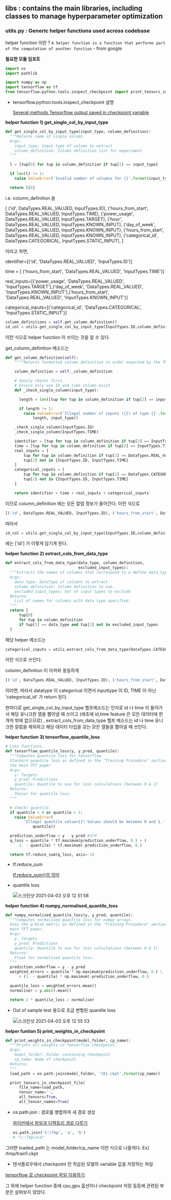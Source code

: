 ## libs : contains the main libraries, including classes to manage hyperparameter optimization 

### utils.py : Generic helper functions used across codebase

helper function 이란 ? `A helper function is a function that performs part of the computation of another function` - from google 

**필요한 모듈 임포트** 

```python
import os
import pathlib

import numpy as np
import tensorflow as tf
from tensorflow.python.tools.inspect_checkpoint import print_tensors_in_checkpoint_file
```

- tensorflow.python.tools.inspect_checkpoint 설명 

   [Several methods Tensorflow output saved in checkpoint variable](https://www.programmersought.com/article/79712700244/)

**helper function 1) get_single_col_by_input_type** 

```python
def get_single_col_by_input_type(input_type, column_definition):
  """Returns name of single column.
  Args:
    input_type: Input type of column to extract
    column_definition: Column definition list for experiment
  """

  l = [tup[0] for tup in column_definition if tup[2] == input_type]

  if len(l) != 1:
    raise ValueError('Invalid number of columns for {}'.format(input_type))

  return l[0]
```

i.e.    column_definition 을 

[
      ('id', DataTypes.REAL_VALUED, InputTypes.ID),
      ('hours_from_start', DataTypes.REAL_VALUED, InputTypes.TIME),
      ('power_usage', DataTypes.REAL_VALUED, InputTypes.TARGET),
      ('hour', DataTypes.REAL_VALUED, InputTypes.KNOWN_INPUT),
      ('day_of_week', DataTypes.REAL_VALUED, InputTypes.KNOWN_INPUT),
      ('hours_from_start', DataTypes.REAL_VALUED, InputTypes.KNOWN_INPUT),
      ('categorical_id', DataTypes.CATEGORICAL, InputTypes.STATIC_INPUT),
  ]

이라고 하면,

identifier=[('id', 'DataTypes.REAL_VALUED', 'InputTypes.ID')]

time = [ ('hours_from_start', 'DataTypes.REAL_VALUED', 'InputTypes.TIME')]

real_inputs=[('power_usage', 'DataTypes.REAL_VALUED', 'InputTypes.TARGET'),('day_of_week', 'DataTypes.REAL_VALUED', 'InputTypes.KNOWN_INPUT'),('hours_from_start', 'DataTypes.REAL_VALUED', 'InputTypes.KNOWN_INPUT')]

categorical_inputs=[('categorical_id', 'DataTypes.CATEGORICAL', 'InputTypes.STATIC_INPUT')]

```python
column_definitions = self.get_column_definition()
id_col = utils.get_single_col_by_input_type(InputTypes.ID,column_definitions)
```

이런 식으로 helper function 이 쓰이는 것을 알 수 있다.

get_column_definition 메소드는 

```python
def get_column_definition(self):
    """"Returns formatted column definition in order expected by the TFT."""

    column_definition = self._column_definition

    # Sanity checks first.
    # Ensure only one ID and time column exist
    def _check_single_column(input_type):

      length = len([tup for tup in column_definition if tup[2] == input_type])

      if length != 1:
        raise ValueError('Illegal number of inputs ({}) of type {}'.format(
            length, input_type))

    _check_single_column(InputTypes.ID)
    _check_single_column(InputTypes.TIME)

    identifier = [tup for tup in column_definition if tup[2] == InputTypes.ID]
    time = [tup for tup in column_definition if tup[2] == InputTypes.TIME]
    real_inputs = [
        tup for tup in column_definition if tup[1] == DataTypes.REAL_VALUED and
        tup[2] not in {InputTypes.ID, InputTypes.TIME}
    ]
    categorical_inputs = [
        tup for tup in column_definition if tup[1] == DataTypes.CATEGORICAL and
        tup[2] not in {InputTypes.ID, InputTypes.TIME}
    ]

    return identifier + time + real_inputs + categorical_inputs


```

이므로 column_definition 에는 모든 칼럼 정보가 들어간다. 이런 식으로

```python
[('id', DataTypes.REAL_VALUED, InputTypes.ID), ('hours_from_start', DataTypes.REAL_VALUED, InputTypes.TIME), ('power_usage', DataTypes.REAL_VALUED, InputTypes.TARGET), ('day_of_week', DataTypes.REAL_VALUED, InputTypes.KNOWN_INPUT), ('hours_from_start', DataTypes.REAL_VALUED, InputTypes.KNOWN_INPUT), ('categorical_id', DataTypes.CATEGORICAL, InputTypes.STATIC_INPUT)]
```

따라서 

```python
id_col = utils.get_single_col_by_input_type(InputTypes.ID,column_definitions)
```

에는 ['id'] 가 이렇게 담기게 된다.

**helper function 2) extract_cols_from_data_type** 

```python
def extract_cols_from_data_type(data_type, column_definition,
                                excluded_input_types):
  """Extracts the names of columns that correspond to a define data_type.
  Args:
    data_type: DataType of columns to extract.
    column_definition: Column definition to use.
    excluded_input_types: Set of input types to exclude
  Returns:
    List of names for columns with data type specified.
  """
  return [
      tup[0]
      for tup in column_definition
      if tup[1] == data_type and tup[2] not in excluded_input_types
  ]

```

해당 helper 메소드는

```python
categorical_inputs = utils.extract_cols_from_data_type(DataTypes.CATEGORICAL, column_definitions,{InputTypes.ID, InputTypes.TIME})
```

이런 식으로 쓰인다. 

column_definition 이 아까와 동일하게

```python
[('id', DataTypes.REAL_VALUED, InputTypes.ID), ('hours_from_start', DataTypes.REAL_VALUED, InputTypes.TIME), ('power_usage', DataTypes.REAL_VALUED, InputTypes.TARGET), ('day_of_week', DataTypes.REAL_VALUED, InputTypes.KNOWN_INPUT), ('hours_from_start', DataTypes.REAL_VALUED, InputTypes.KNOWN_INPUT), ('categorical_id', DataTypes.CATEGORICAL, InputTypes.STATIC_INPUT)]
```

이라면, 따라서 datatype 이 categorical 이면서 inputtype 이 ID, TIME 이 아닌 'categorical_id' 가 return 된다.

한마디로  get_single_col_by_input_type 헬프메소드는 인자로 id 나 time 이 들어가서 해당 유니크한 열을 뽑아낼 때 쓰이고 (애초에 id,time feature 은 모든 데이터에 한 개씩 밖에 없으므로) , extract_cols_from_data_type 헬프 메소드는 id 나 time 유니크한 칼럼을 제외하고 해당 데이터 타입을 갖는 모든 열들을 뽑아낼 때 쓰인다. 

**helper function 3) tensorflow_quantile_loss**

```python
# Loss functions.
def tensorflow_quantile_loss(y, y_pred, quantile):
  """Computes quantile loss for tensorflow.
  Standard quantile loss as defined in the "Training Procedure" section of
  the main TFT paper
  Args:
    y: Targets
    y_pred: Predictions
    quantile: Quantile to use for loss calculations (between 0 & 1)
  Returns:
    Tensor for quantile loss.
  """

  # Checks quantile
  if quantile < 0 or quantile > 1:
    raise ValueError(
        'Illegal quantile value={}! Values should be between 0 and 1.'.format(
            quantile))

  prediction_underflow = y - y_pred #오차
  q_loss = quantile * tf.maximum(prediction_underflow, 0.) + (
      1. - quantile) * tf.maximum(-prediction_underflow, 0.)

  return tf.reduce_sum(q_loss, axis=-1)
```

- tf.reduce_sum

   [tf.reduce_sum()의 의미](https://m.blog.naver.com/PostView.nhn?blogId=kmkim1222&logNo=220992490164&proxyReferer=https:%2F%2Fwww.google.com%2F)

- quantile loss

  ![스크린샷 2021-04-03 오후 12 51 58](https://user-images.githubusercontent.com/67775336/113467054-6f0ddd80-947b-11eb-9307-78755438d502.png)



**helper function 4) numpy_normalised_quantile_loss** 

```python
def numpy_normalised_quantile_loss(y, y_pred, quantile):
  """Computes normalised quantile loss for numpy arrays.
  Uses the q-Risk metric as defined in the "Training Procedure" section of the
  main TFT paper.
  Args:
    y: Targets
    y_pred: Predictions
    quantile: Quantile to use for loss calculations (between 0 & 1)
  Returns:
    Float for normalised quantile loss.
  """
  prediction_underflow = y - y_pred
  weighted_errors = quantile * np.maximum(prediction_underflow, 0.) \
      + (1. - quantile) * np.maximum(-prediction_underflow, 0.)

  quantile_loss = weighted_errors.mean()
  normaliser = y.abs().mean()

  return 2 * quantile_loss / normaliser
```

- Out of sample test 용으로 조금 변형된 quantile loss

  ![스크린샷 2021-04-03 오후 12 55 53](https://user-images.githubusercontent.com/67775336/113467129-f0fe0680-947b-11eb-88e0-e6f965a06a54.png)



**helper funtion 5) print_weights_in_checkpoint**

```python
def print_weights_in_checkpoint(model_folder, cp_name):
  """Prints all weights in Tensorflow checkpoint.
  Args:
    model_folder: Folder containing checkpoint
    cp_name: Name of checkpoint
  Returns:
  """
  load_path = os.path.join(model_folder, '{0}.ckpt'.format(cp_name))

  print_tensors_in_checkpoint_file(
      file_name=load_path,
      tensor_name='',
      all_tensors=True,
      all_tensor_names=True)
```

- os.path.join : 경로를 병합하여 새 경로 생성 

  [파이썬에서 파일과 디렉토리 경로 다루기](http://pythonstudy.xyz/python/article/507-%ED%8C%8C%EC%9D%BC%EA%B3%BC-%EB%94%94%EB%A0%89%ED%86%A0%EB%A6%AC)

  ```python
  os.path.join('C:\Tmp', 'a', 'b')
  # "C:\Tmp\a\b"
  ```

그러면 loaded_path 는 model_folder/cp_name 이런 식으로 나올꺼다. Ex) /tmp/train1.ckpt

- 텐서플로우에서 checkpoint 란 학습된 모델의 variable 값을 저장하는 파일 

[tensorflow 로 checkpoint 파일 이용하기](http://jaynewho.com/post/8)

그 외에 helper function 중에 cpu,gpu 옵션이나 checkpoint 저장 등등에 관련된 부분은 살펴보지 않았다. 

